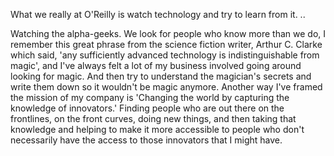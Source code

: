 ﻿What we really at O'Reilly is watch technology and try to learn from it. ..

Watching the alpha-geeks. We look for people who know more than we do,
I remember this great phrase from the science fiction writer, Arthur C. Clarke which said, 'any sufficiently advanced technology is indistinguishable from magic', and I've always felt a lot of my business involved going around looking for magic. And then try to understand the magician's secrets and write them down so it wouldn't be magic anymore. 
Another way I've framed the mission of my company is 'Changing the world by capturing the knowledge of innovators.' Finding people who are out there on the frontlines, on the front curves, doing new things, and then taking that knowledge and helping to make it more accessible to people who don't necessarily have the access to those innovators that I might have. 

